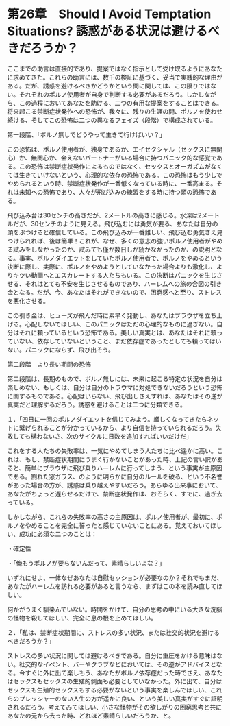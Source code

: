 # 第26章　Should I Avoid Temptation Situations? 誘惑がある状況は避けるべきだろうか？

ここまでの助言は直接的であり、提案ではなく指示として受け取るようにあなたに求めてきた。これらの助言には、数千の検証に基づく、妥当で実践的な理由がある。だが、誘惑を避けるべきかどうかという問に関しては、この限りではない。それぞれのポルノ使用者が自身で判断する必要があるだろう。しかしながら、この過程においてあなたを助ける、二つの有用な提案をすることはできる。将来起こる禁断症状発作への恐怖が、我々に、残りの生涯の間、ポルノを使わせ続ける、そしてこの恐怖は二つの異なるフェイズ（段階）で構成されている。

第一段階、「ポルノ無しでどうやって生きて行けばいい？」

この恐怖は、ポルノ使用者が、独身であるか、エイセクシャル（セックスに無関心）か、無関心か、会えないパートナーがいる場合に持つパニック的な感覚である。この恐怖は禁断症状発作によるものではなく、セックスとオーガズムがなくては生きていけないという、心理的な依存の恐怖である。この恐怖はもう少しでやめられるという時、禁断症状発作が一番低くなっている時に、一番高まる。それは未知への恐怖であり、人々が飛び込みの練習をする時に持つ類の恐怖である。

飛び込み台は30センチの高さだが、2メートルの高さに感じる。水深は2メートルだが、30センチのように見える。飛び込むには勇気が要る、あなたは自分の頭をぶつけると確信している。この飛び込みが一番難しい、飛び込む勇気さえ見つけられれば、後は簡単！これが、なぜ、多くの意志の強いポルノ使用者がやめる試みをしなかったのか、試みても僅か数日しか続かなかったのか、の説明となる。事実、ポルノダイエットをしていたポルノ使用者で、ポルノをやめるという決断に際し、実際に、ポルノをやめようとしていなかった場合よりも激化し、よりキツい動画へとエスカレートする人たちもいる。この決断はパニックを生じさせる、それはとても不安を生じさせるものであり、ハーレムへの旅の合図の引き金となる。だが、今、あなたはそれができないので、困窮感へと至り、ストレスを悪化させる。

この引き金は、ヒューズが飛んだ時に素早く発動し、あなたはブラウザを立ち上げる。心配しないでほしい、このパニックはただの心理的なものに過ぎない。自分はそれに頼っているという恐怖である。美しい真実とは、あなたはそれに頼っていない、依存していないということ、まだ依存症であったとしても頼ってはいない。パニックにならず、飛び出そう。

第二段階　より長い期間の恐怖

第二段階は、長期のもので、ポルノ無しには、未来に起こる特定の状況を自分は楽しめない、もしくは、自分は自分のトラウマに対処できないだろうという恐怖に関するものである。心配はいらない、飛び出しさえすれば、あなたはその逆が真実だと理解するだろう。誘惑を避けることは二つに分類できる。

１．「四日に一回のポルノダイエットを信じてみよう。厳しくなってきたらネットに繋げられることが分かっているから、より自信を持っていられるだろう。失敗しても構わないさ、次のサイクルに日数を追加すればいいだけだ」

これをする人たちの失敗率は、一気にやめてしまう人たちに比べ遥かに高い。これは、もし、禁断症状期間にうまく行かないことがあった時、上記の言い訳があると、簡単にブラウザに飛び乗りハーレムに行ってしまう、という事実が主原因である。割れた窓ガラス、のように明らかに自分のルールを破る、という不名誉があった場合の方が、誘惑は乗り越えやすいだろう。あらゆる出来事において、あなたがちょっと遅らせるだけで、禁断症状発作は、おそらく、すでに、過ぎ去っている。

しかしながら、これらの失敗率の高さの主原因は、ポルノ使用者が、最初に、ポルノをやめることを完全に誓ったと感じていないことにある。覚えておいてほしい、成功に必須な二つのことは：

・確定性

・「俺もうポルノが要らないんだって、素晴らしいよな？」

いずれにせよ、一体なぜあなたは自慰セッションが必要なのか？それでもまだ、あなたがハーレムを訪れる必要があると言うなら、まずはこの本を読み直してほしい。

何かがうまく馴染んでいない。時間をかけて、自分の思考の中にいる大きな洗脳の怪物を殺してほしい、完全に息の根を止めてほしい。

２．「私は、禁断症状期間に、ストレスの多い状況、または社交的状況を避けるべきだろうか？」

ストレスの多い状況に関しては避けるべきである。自分に重圧をかける意味はない。社交的なイベント、バーやクラブなどにおいては、その逆がアドバイスとなる。今すぐに外に出て楽しもう、あなたがポルノ依存症だった時でさえ、あなたはセックスもセックスの生殖的側面も必要としていなかった。外に出て、自分はセックスも生殖的セックスもする必要がないという事実を楽しんでほしい、これらのプレッシャーのない人生の方が遥かに良い、という美しい真実がすぐに証明されるだろう。考えてみてほしい、小さな怪物がその欲しがりの困窮思考と共にあなたの元から去った時、どれほど素晴らしいだろうか、と。